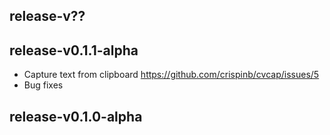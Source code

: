 ## release-v??


## release-v0.1.1-alpha

* Capture text from clipboard
  https://github.com/crispinb/cvcap/issues/5
* Bug fixes

## release-v0.1.0-alpha